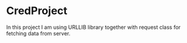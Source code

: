 # CredProject
In this project I am using URLLIB library together with request class for fetching data from server.
